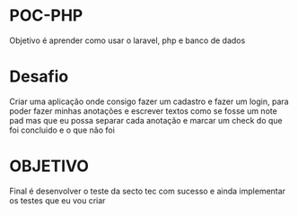 # POC-PHP

Objetivo é aprender como usar o laravel, php e banco de dados

# Desafio

Criar uma aplicação onde consigo fazer um cadastro e fazer um login, para poder fazer minhas anotações e escrever textos como se fosse um note pad mas que eu possa separar cada anotação e marcar um check do que foi concluido e o que não foi

# OBJETIVO 

Final é desenvolver o teste da secto tec com sucesso e ainda implementar os testes que eu vou criar

